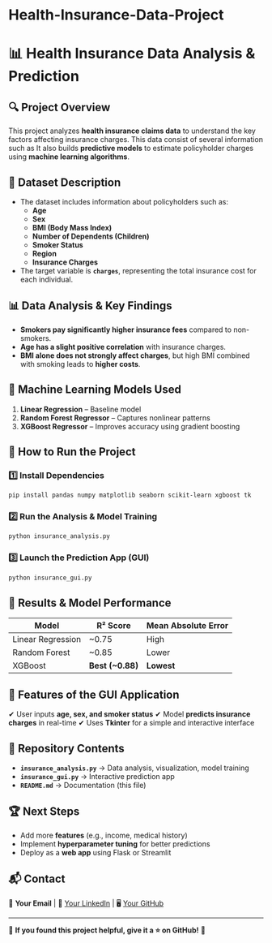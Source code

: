 # Health-Insurance-Data-Project

# 📊 Health Insurance Data Analysis & Prediction

## 🔍 Project Overview
This project analyzes **health insurance claims data** to understand the key factors affecting insurance charges. This data consist of several information such as It also builds **predictive models** to estimate policyholder charges using **machine learning algorithms**.

## 📂 Dataset Description
- The dataset includes information about policyholders such as:
  - **Age**
  - **Sex**
  - **BMI (Body Mass Index)**
  - **Number of Dependents (Children)**
  - **Smoker Status**
  - **Region**
  - **Insurance Charges**
- The target variable is **`charges`**, representing the total insurance cost for each individual.

## 📊 Data Analysis & Key Findings
- **Smokers pay significantly higher insurance fees** compared to non-smokers.
- **Age has a slight positive correlation** with insurance charges.
- **BMI alone does not strongly affect charges**, but high BMI combined with smoking leads to **higher costs**.

## 🤖 Machine Learning Models Used
1. **Linear Regression** – Baseline model
2. **Random Forest Regressor** – Captures nonlinear patterns
3. **XGBoost Regressor** – Improves accuracy using gradient boosting

## 🚀 How to Run the Project
### 1️⃣ Install Dependencies
```bash
pip install pandas numpy matplotlib seaborn scikit-learn xgboost tk
```

### 2️⃣ Run the Analysis & Model Training
```bash
python insurance_analysis.py
```

### 3️⃣ Launch the Prediction App (GUI)
```bash
python insurance_gui.py
```

## 🎯 Results & Model Performance
| Model | R² Score | Mean Absolute Error |
|--------|---------|----------------------|
| Linear Regression | ~0.75 | High |
| Random Forest | ~0.85 | Lower |
| XGBoost | **Best (~0.88)** | **Lowest** |

## 📌 Features of the GUI Application
✔ User inputs **age, sex, and smoker status**
✔ Model **predicts insurance charges** in real-time
✔ Uses **Tkinter** for a simple and interactive interface

## 📎 Repository Contents
- **`insurance_analysis.py`** → Data analysis, visualization, model training
- **`insurance_gui.py`** → Interactive prediction app
- **`README.md`** → Documentation (this file)

## 🏆 Next Steps
- Add more **features** (e.g., income, medical history)
- Implement **hyperparameter tuning** for better predictions
- Deploy as a **web app** using Flask or Streamlit

## 📬 Contact
📧 **Your Email** | 🔗 [Your LinkedIn](#) | 🖥️ [Your GitHub](#)

---
🌟 **If you found this project helpful, give it a ⭐ on GitHub!** 🚀
